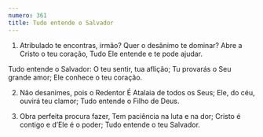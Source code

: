 ```yaml
---
numero: 361
title: Tudo entende o Salvador
---
```

1. Atribulado te encontras, irmão?
Quer o desânimo te dominar?
Abre a Cristo o teu coração,
Tudo Ele entende e te pode ajudar.

Tudo entende o Salvador:
O teu sentir, tua aflição;
Tu provarás o Seu grande amor;
Ele conhece o teu coração.

2. Não desanimes, pois o Redentor
É Atalaia de todos os Seus;
Ele, do céu, ouvirá teu clamor;
Tudo entende o Filho de Deus.

3. Obra perfeita procura fazer,
Tem paciência na luta e na dor;
Cristo é contigo e d’Ele é o poder;
Tudo entende o teu Salvador.
